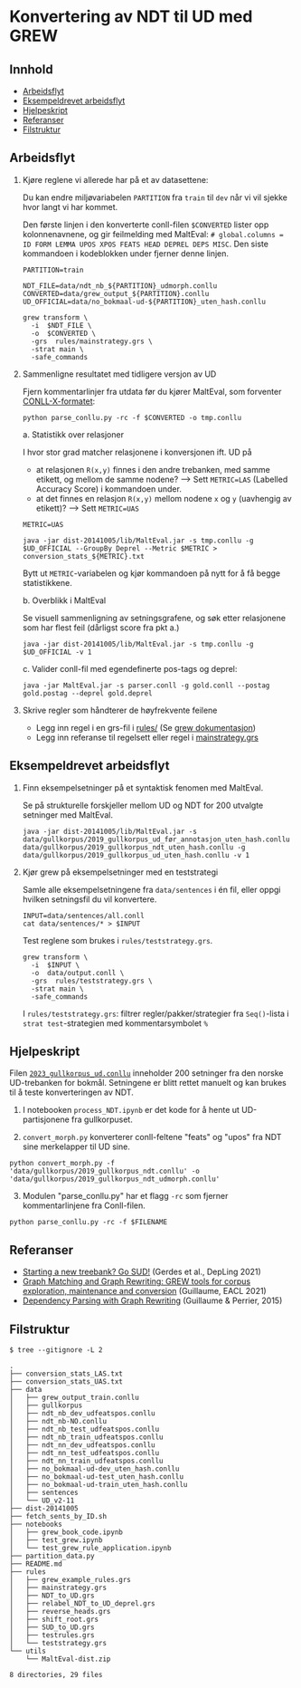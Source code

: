 # Konvertering av NDT til UD med GREW

## Innhold

- [Arbeidsflyt](#arbeidsflyt)
- [Eksempeldrevet arbeidsflyt](#eksempeldrevet-arbeidsflyt)
- [Hjelpeskript](#hjelpeskript)
- [Referanser](#referanser)
- [Filstruktur](#filstruktur)

## Arbeidsflyt

1. Kjøre reglene vi allerede har på et av datasettene:

    Du kan endre miljøvariabelen `PARTITION` fra `train` til `dev` når vi vil sjekke hvor langt vi har kommet.

    Den første linjen i den konverterte conll-filen `$CONVERTED` lister opp kolonnenavnene, og gir feilmelding med MaltEval: `# global.columns = ID FORM LEMMA UPOS XPOS FEATS HEAD DEPREL DEPS MISC`. Den siste kommandoen i kodeblokken under fjerner denne linjen.

    ```shell
    PARTITION=train

    NDT_FILE=data/ndt_nb_${PARTITION}_udmorph.conllu
    CONVERTED=data/grew_output_${PARTITION}.conllu
    UD_OFFICIAL=data/no_bokmaal-ud-${PARTITION}_uten_hash.conllu

    grew transform \
      -i  $NDT_FILE \
      -o  $CONVERTED \
      -grs  rules/mainstrategy.grs \
      -strat main \
      -safe_commands
    ```

2. Sammenligne resultatet med tidligere versjon av UD

   Fjern kommentarlinjer fra utdata før du kjører MaltEval, som forventer [CONLL-X-formatet](https://aclanthology.org/W06-2920.pdf):

    ```shell
    python parse_conllu.py -rc -f $CONVERTED -o tmp.conllu
    ```

   a. Statistikk over relasjoner

      I hvor stor grad matcher relasjonene i konversjonen ift. UD på
      - at relasjonen `R(x,y)` finnes i den andre trebanken, med samme etikett, og mellom de samme nodene? --> Sett `METRIC=LAS` (Labelled Accuracy Score) i kommandoen under.
      - at det finnes en relasjon `R(x,y)` mellom nodene `x` og `y` (uavhengig av etikett)? --> Sett `METRIC=UAS`

      ```shell
      METRIC=UAS

      java -jar dist-20141005/lib/MaltEval.jar -s tmp.conllu -g $UD_OFFICIAL --GroupBy Deprel --Metric $METRIC > conversion_stats_${METRIC}.txt
      ```

      Bytt ut `METRIC`-variabelen og kjør kommandoen på nytt for å få begge statistikkene.

   b. Overblikk i MaltEval

      Se visuell sammenligning av setningsgrafene, og søk etter relasjonene som har flest feil (dårligst score fra pkt a.)

      ```shell
      java -jar dist-20141005/lib/MaltEval.jar -s tmp.conllu -g $UD_OFFICIAL -v 1
      ```

   c. Valider conll-fil med egendefinerte pos-tags og deprel:

      ```shell
      java -jar MaltEval.jar -s parser.conll -g gold.conll --postag gold.postag --deprel gold.deprel
      ```

3. Skrive regler som håndterer de høyfrekvente feilene

     - Legg inn regel i en grs-fil i [rules/](./rules/) (Se [grew dokumentasjon](https://grew.fr/doc/rule/))
     - Legg inn referanse til regelsett eller regel i [mainstrategy.grs](./rules/mainstrategy.grs)


## Eksempeldrevet arbeidsflyt

1. Finn eksempelsetninger på et syntaktisk fenomen med MaltEval.

    Se på strukturelle forskjeller mellom UD og NDT for 200 utvalgte setninger med MaltEval.

      ```shell
      java -jar dist-20141005/lib/MaltEval.jar -s data/gullkorpus/2019_gullkorpus_ud_før_annotasjon_uten_hash.conllu data/gullkorpus/2019_gullkorpus_ndt_uten_hash.conllu -g data/gullkorpus/2019_gullkorpus_ud_uten_hash.conllu -v 1
      ```

2. Kjør grew på eksempelsetninger med en teststrategi

    Samle alle eksempelsetningene fra `data/sentences` i én fil, eller oppgi hvilken setningsfil du vil konvertere.

    ```shell
    INPUT=data/sentences/all.conll
    cat data/sentences/* > $INPUT
    ```

    Test reglene som brukes i `rules/teststrategy.grs`.

    ```shell
    grew transform \
      -i  $INPUT \
      -o  data/output.conll \
      -grs  rules/teststrategy.grs \
      -strat main \
      -safe_commands
    ```

    I `rules/teststrategy.grs`: filtrer regler/pakker/strategier fra `Seq()`-lista i `strat test`-strategien med kommentarsymbolet `%`

## Hjelpeskript

Filen [`2023_gullkorpus_ud.conllu`](./data/gullkorpus/2023_gullkorpus_ud.conllu) inneholder 200 setninger fra den norske UD-trebanken for bokmål. Setningene er blitt rettet manuelt og kan brukes til å teste konverteringen av NDT.

1. I notebooken `process_NDT.ipynb` er det kode for å hente ut UD-partisjonene fra gullkorpuset.

2. `convert_morph.py` konverterer conll-feltene "feats" og "upos" fra NDT sine merkelapper til UD sine.

  ```shell
  python convert_morph.py -f 'data/gullkorpus/2019_gullkorpus_ndt.conllu' -o 'data/gullkorpus/2019_gullkorpus_ndt_udmorph.conllu'
  ```

3. Modulen "parse_conllu.py" har et flagg `-rc` som fjerner kommentarlinjene fra Conll-filen.

  ```shell
  python parse_conllu.py -rc -f $FILENAME
  ```


## Referanser

- [Starting a new treebank? Go SUD!](https://aclanthology.org/2021.depling-1.4) (Gerdes et al., DepLing 2021)
- [Graph Matching and Graph Rewriting: GREW tools for corpus exploration, maintenance and conversion](https://aclanthology.org/2021.eacl-demos.21) (Guillaume, EACL 2021)
- [Dependency Parsing with Graph Rewriting](https://aclanthology.org/W15-2204) (Guillaume & Perrier, 2015)

## Filstruktur

```shell
$ tree --gitignore -L 2

.
├── conversion_stats_LAS.txt
├── conversion_stats_UAS.txt
├── data
│   ├── grew_output_train.conllu
│   ├── gullkorpus
│   ├── ndt_nb_dev_udfeatspos.conllu
│   ├── ndt_nb-NO.conllu
│   ├── ndt_nb_test_udfeatspos.conllu
│   ├── ndt_nb_train_udfeatspos.conllu
│   ├── ndt_nn_dev_udfeatspos.conllu
│   ├── ndt_nn_test_udfeatspos.conllu
│   ├── ndt_nn_train_udfeatspos.conllu
│   ├── no_bokmaal-ud-dev_uten_hash.conllu
│   ├── no_bokmaal-ud-test_uten_hash.conllu
│   ├── no_bokmaal-ud-train_uten_hash.conllu
│   ├── sentences
│   └── UD_v2-11
├── dist-20141005
├── fetch_sents_by_ID.sh
├── notebooks
│   ├── grew_book_code.ipynb
│   ├── test_grew.ipynb
│   └── test_grew_rule_application.ipynb
├── partition_data.py
├── README.md
├── rules
│   ├── grew_example_rules.grs
│   ├── mainstrategy.grs
│   ├── NDT_to_UD.grs
│   ├── relabel_NDT_to_UD_deprel.grs
│   ├── reverse_heads.grs
│   ├── shift_root.grs
│   ├── SUD_to_UD.grs
│   ├── testrules.grs
│   └── teststrategy.grs
└── utils
    └── MaltEval-dist.zip

8 directories, 29 files
```
